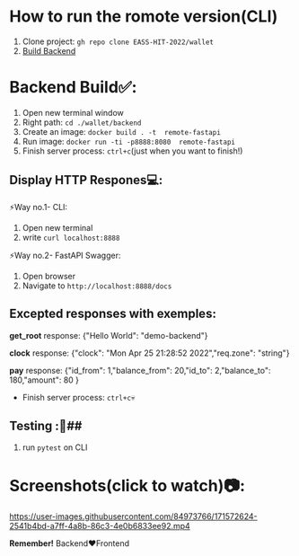 
# How to run the romote version(CLI)
1. Clone project: `gh repo clone EASS-HIT-2022/wallet`
2. [Build Backend](#backend-build)


# Backend Build✅:
1. Open new terminal window
2. Right path: `cd ./wallet/backend`
3. Create an image: `docker build . -t  remote-fastapi`
4. Run image: `docker run -ti -p8888:8080  remote-fastapi`
5. Finish server process: `ctrl+c`(just when you want to finish!)

## Display HTTP Respones💻:
⚡Way no.1- CLI:
   1. Open new terminal
   2. write `curl localhost:8888`

⚡Way no.2- FastAPI Swagger:
   1. Open browser
   2. Navigate to `http://localhost:8888/docs`

## Excepted responses with exemples:

**get_root** response:    {"Hello World": "demo-backend"}

**clock** response:       {"clock": "Mon Apr 25 21:28:52 2022","req.zone": "string"}

**pay** response:         {"id_from": 1,"balance_from": 20,"id_to": 2,"balance_to": 180,"amount": 80
}

* Finish server process: `ctrl+c`💀

## Testing :📌##
1.  run `pytest` on CLI

# Screenshots(click to watch)📷:

https://user-images.githubusercontent.com/84973766/171572624-2541b4bd-a7ff-4a8b-86c3-4e0b6833ee92.mp4


**Remember!** Backend❤️Frontend

